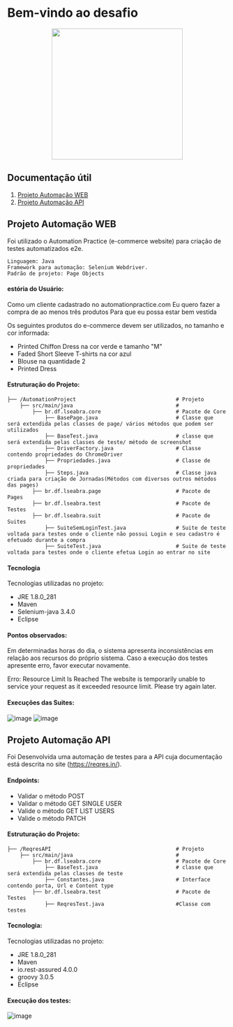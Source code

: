 # Bem-vindo ao desafio

<div align="center">
  <img src="https://www.inbenta.com/wp-content/uploads/2016/11/LojasRennerLogo500x500_2015.jpg" width="300px"/>
</div>


## Documentação útil

1. [Projeto Automação WEB](https://github.com/LuisFelipeSeabra/prova_renner/tree/master/AutomationProject)
2. [Projeto Automação API](https://github.com/LuisFelipeSeabra/prova_renner/tree/master/RegresAPI)


## Projeto Automação WEB
Foi utilizado o Automation Practice (e-commerce website) para criação de testes automatizados e2e.
```
Linguagem: Java
Framework para automação: Selenium Webdriver.
Padrão de projeto: Page Objects
```

#### estória do Usuário:
Como um cliente cadastrado no automationpractice.com
Eu quero fazer a compra de ao menos três produtos
Para que eu possa estar bem vestida

Os seguintes produtos do e-commerce devem ser utilizados, no tamanho e cor informada:
 - Printed Chiffon Dress na cor verde e tamanho "M"
 - Faded Short Sleeve T-shirts na cor azul
 - Blouse na quantidade 2
 - Printed Dress



#### Estruturação do Projeto:
```
├── /AutomationProject                                # Projeto                                                                                          
    ├── src/main/java                                 #                                                                                                         
        ├── br.df.lseabra.core                        # Pacote de Core                                                                                        
            ├── BasePage.java                         # Classe que será extendida pelas classes de page/ vários métodos que podem ser utilizados
            ├── BaseTest.java                         # classe que será extendida pelas classes de teste/ método de screenshot
            ├── DriverFactory.java                    # Classe contendo propriedades do ChromeDriver
            ├── Propriedades.java                     # Classe de propriedades
            ├── Steps.java                            # Classe java criada para criação de Jornadas(Métodos com diversos outros métodos das pages)
        ├── br.df.lseabra.page                        # Pacote de Pages
        ├── br.df.lseabra.test                        # Pacote de Testes
        ├── br.df.lseabra.suit                        # Pacote de Suites
            ├── SuiteSemLoginTest.java                # Suite de teste voltada para testes onde o cliente não possui Login e seu cadastro é efetuado durante a compra
            ├── SuiteTest.java                        # Suite de teste voltada para testes onde o cliente efetua Login ao entrar no site
```

#### Tecnologia

Tecnologias utilizadas no projeto:
  * JRE 1.8.0_281
  * Maven
  * Selenium-java 3.4.0
  * Eclipse


#### Pontos observados:
Em determinadas horas do dia, o sistema apresenta inconsistências em relação aos recursos do próprio sistema. Caso a execução dos testes apresente erro, favor executar novamente.

Erro:
Resource Limit Is Reached
The website is temporarily unable to service your request as it exceeded resource limit. Please try again later.

#### Execuções das Suites:

![image](https://user-images.githubusercontent.com/49051123/116761573-6662e580-a9ee-11eb-8e93-33ed61bb99e8.png)
![image](https://user-images.githubusercontent.com/49051123/116761604-7d093c80-a9ee-11eb-873b-23980622381a.png)


## Projeto Automação API
Foi Desenvolvida uma automação de testes para a API cuja documentação está descrita no site (https://reqres.in/).

#### Endpoints:
- Validar o método POST 
- Validar o método GET SINGLE USER
- Valide o método GET LIST USERS
- Valide o método PATCH

#### Estruturação do Projeto:
```
├── /ReqresAPI                                        # Projeto                                                                                          
    ├── src/main/java                                 #                                                                                                         
        ├── br.df.lseabra.core                        # Pacote de Core                                                                                        
            ├── BaseTest.java                         # classe que será extendida pelas classes de teste
            ├── Constantes.java                       # Interface contendo porta, Url e Content type
        ├── br.df.lseabra.test                        # Pacote de Testes
            ├── ReqresTest.java                       #Classe com testes
```
#### Tecnologia:

Tecnologias utilizadas no projeto:
  * JRE 1.8.0_281
  * Maven
  * io.rest-assured 4.0.0 
  * groovy 3.0.5
  * Eclipse


#### Execução dos testes:

![image](https://user-images.githubusercontent.com/49051123/116761488-30bdfc80-a9ee-11eb-9427-db2e093b59fd.png)


